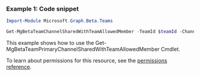 ### Example 1: Code snippet

```powershell
Import-Module Microsoft.Graph.Beta.Teams

Get-MgBetaTeamChannelSharedWithTeamAllowedMember -TeamId $teamId -ChannelId $channelId -SharedWithChannelTeamInfoId $sharedWithChannelTeamInfoId
```
This example shows how to use the Get-MgBetaTeamPrimaryChannelSharedWithTeamAllowedMember Cmdlet.

To learn about permissions for this resource, see the [permissions reference](/graph/permissions-reference).

